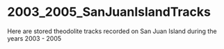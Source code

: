 # 2003_2005_SanJuanIslandTracks
Here are stored theodolite tracks recorded on San Juan Island during the years 2003 - 2005
